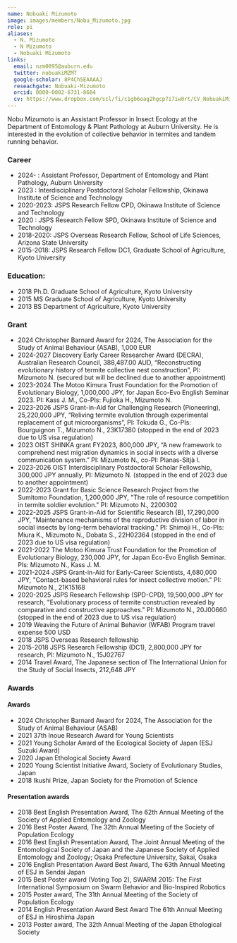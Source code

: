 ```yaml
---
name: Nobuaki Mizumoto
image: images/members/Nobu_Mizumoto.jpg
role: pi
aliases:
  - N. Mizumoto
  - N Mizumoto
  - Nobuaki Mizumoto
links:
  email: nzm0095@auburn.edu
  twitter: nobuakiMZMT
  google-scholar: 8P4Ch5EAAAAJ
  reseachgate: Nobuaki-Mizumoto
  orcid: 0000-0002-6731-8684
  cv: https://www.dropbox.com/scl/fi/c1gb6oag2hgcp7i7iw0rt/CV_NobuakiMizumoto.pdf?rlkey=uzaqfj67r6wp97la27e1coq5g&dl=0
---
```


Nobu Mizumoto is an Assistant Professor in Insect Ecology at the Department of Entomology & Plant Pathology at Auburn University. He is interested in the evolution of collective behavior in termites and tandem running behavior.

### Career
- 2024-    : Assistant Professor, Department of Entomology and Plant Pathology, Auburn University
- 2023     : Interdisciplinary Postdoctoral Scholar Fellowship, Okinawa Institute of Science and Technology
- 2020-2023: JSPS Research Fellow CPD, Okinawa Institute of Science and Technology
- 2020	   : JSPS Research Fellow SPD, Okinawa Institute of Science and Technology
- 2018-2020: JSPS Overseas Research Fellow, School of Life Sciences, Arizona State University
- 2015-2018: JSPS Research Fellow DC1, Graduate School of Agriculture, Kyoto University

### Education:
- 2018 Ph.D. Graduate School of Agriculture, Kyoto University
- 2015 MS Graduate School of Agriculture, Kyoto University
- 2013 BS Department of Agriculture, Kyoto University

### Grant
- 2024  Christopher Barnard Award for 2024, The Association for the Study of Animal Behaviour (ASAB), 1,000 EUR
- 2024-2027 Discovery Early Career Researcher Award (DECRA), Australian Research Council, 388,487.00 AUD, “Reconstructing evolutionary history of termite collective nest construction”, PI: Mizumoto N. (secured but will be declined due to another appointment)
- 2023-2024 The Motoo Kimura Trust Foundation for the Promotion of Evolutionary Biology, 1,000,000 JPY, for Japan Eco-Evo English Seminar 2023. PI: Kass J. M., Co-PIs: Fujioka H., Mizumoto N.
- 2023-2026 JSPS Grant-in-Aid for Challenging Research (Pioneering), 25,220,000 JPY, “Reliving termite evolution through experimental replacement of gut microorganisms”, PI: Tokuda G., Co-PIs: Bourguignon T., Mizumoto N., 23K17380 (stopped in the end of 2023 due to US visa regulation)
- 2023  OIST SHINKA grant FY2023, 800,000 JPY, “A new framework to comprehend nest migration dynamics in social insects with a diverse communication system.” PI: Mizumoto N., co-PI: Planas-Sitjà I.
- 2023-2026 OIST Interdisciplinary Postdoctoral Scholar Fellowship, 300,000 JPY annually, PI: Mizumoto N. (stopped in the end of 2023 due to another appointment)
- 2022-2023 Grant for Basic Science Research Project from the Sumitomo Foundation, 1,200,000 JPY, "The role of resource competition in termite soldier evolution." PI: Mizumoto N., 2200302
- 2022-2025 JSPS Grant-in-Aid for Scientific Research (B), 17,290,000 JPY, "Maintenance mechanisms of the reproductive division of labor in social insects by long-term behavioral tracking." PI: Shimoji H., Co-PIs: Miura K., Mizumoto N., Dobata S., 22H02364 (stopped in the end of 2023 due to US visa regulation)
- 2021-2022 The Motoo Kimura Trust Foundation for the Promotion of Evolutionary Biology, 230,000 JPY, for Japan Eco-Evo English Seminar. PIs: Mizumoto N., Kass J. M.
- 2021-2024 JSPS Grant-in-Aid for Early-Career Scientists, 4,680,000 JPY, "Contact-based behavioral rules for insect collective motion." PI: Mizumoto N., 21K15168
- 2020-2025 JSPS Research Fellowship (SPD-CPD), 19,500,000 JPY for research, "Evolutionary process of termite construction revealed by comparative and constructive approaches." PI: Mizumoto N., 20J00660 (stopped in the end of 2023 due to US visa regulation)
- 2019  Weaving the Future of Animal Behavior (WFAB) Program travel expense 500 USD
- 2018  JSPS Overseas Research fellowship
- 2015-2018 JSPS Research Fellowship (DC1), 2,800,000 JPY for research, PI: Mizumoto N., 15J02767
- 2014  Travel Award, The Japanese section of The International Union for the Study of Social Insects, 212,648 JPY

### Awards
#### Awards
- 2024	Christopher Barnard Award for 2024, The Association for the Study of Animal Behaviour (ASAB)
- 2021	37th Inoue Research Award for Young Scientists
- 2021	Young Scholar Award of the Ecological Society of Japan (ESJ Suzuki Award)
- 2020	Japan Ethological Society Award
- 2020	Young Scientist Initiative Award, Society of Evolutionary Studies, Japan
- 2018	Ikushi Prize, Japan Society for the Promotion of Science

#### Presentation awards
- 2018	Best English Presentation Award, The 62th Annual Meeting of the Society of Applied Entomology and Zoology
- 2016	Best Poster Award, The 32th Annual Meeting of the Society of Population Ecology
- 2016	Best English Presentation Award, The Joint Annual Meeting of the Entomological Society of Japan and the Japanese Society of Applied Entomology and Zoology; Osaka Prefecture University, Sakai, Osaka
- 2016	English Presentation Award Best Award, The 63th Annual Meeting of ESJ in Sendai Japan
- 2015	Best Poster award (Voting Top 2), SWARM 2015: The First International Symposium on Swarm Behavior and Bio-Inspired Robotics
- 2015 	Poster award, The 31th Annual Meeting of the Society of Population Ecology
- 2014	English Presentation Award Best Award The 61th Annual Meeting of ESJ in Hiroshima Japan
- 2013	Poster award, The 32th Annual Meeting of the Japan Ethological Society
